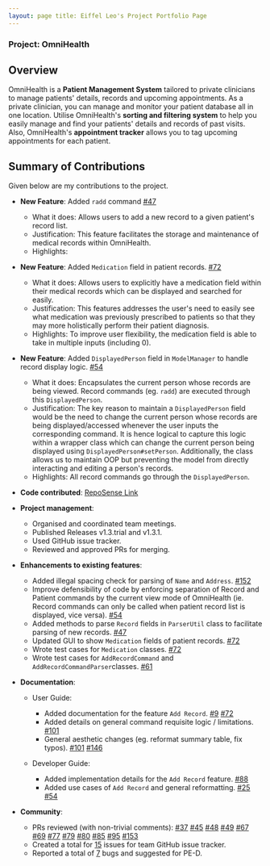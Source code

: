 ```yaml
---
layout: page title: Eiffel Leo's Project Portfolio Page
---
```


### Project: OmniHealth

## Overview

OmniHealth is a **Patient Management System** tailored to private clinicians to manage patients' details, records and upcoming appointments.
As a private clinician, you can manage and monitor your patient database all in one location.
Utilise OmniHealth's **sorting and filtering system** to help you easily manage and find your patients' details and records of past visits.
Also, OmniHealth's **appointment tracker** allows you to tag upcoming appointments for each patient.

## Summary of Contributions

Given below are my contributions to the project.

* **New Feature**: Added `radd` command [#47](https://github.com/AY2223S1-CS2103T-T14-3/tp/pull/47)
    * What it does: Allows users to add a new record to a given patient's record list.
    * Justification: This feature facilitates the storage and maintenance of medical records within OmniHealth.
    * Highlights:

* **New Feature**: Added `Medication` field in patient records.
  [#72](https://github.com/AY2223S1-CS2103T-T14-3/tp/pull/72)
    * What it does: Allows users to explicitly have a medication field within their medical records which can be
      displayed and searched for easily.
    * Justification: This features addresses the user's need to easily see what medication was previously prescribed to
      patients so that they may more holistically perform their patient diagnosis.
    * Highlights: To improve user flexibility, the medication field is able to take in multiple inputs (including 0).

* **New Feature**: Added `DisplayedPerson` field in `ModelManager` to handle record display logic.
  [#54](https://github.com/AY2223S1-CS2103T-T14-3/tp/pull/54)
    * What it does: Encapsulates the current person whose records are being viewed. Record commands (eg. `radd`) are
      executed through this `DisplayedPerson`.
    * Justification: The key reason to maintain a `DisplayedPerson` field would be the need to change the current person
      whose records are being displayed/accessed whenever the user inputs the corresponding command. It is hence logical
      to capture this logic within a wrapper class which can change the current person being displayed using
      `DisplayedPerson#setPerson`. Additionally, the class allows us to maintain OOP but preventing the model from
      directly interacting and editing a person's records.
    * Highlights: All record commands go through the `DisplayedPerson`.

* **Code contributed**: [RepoSense Link](https://nus-cs2103-ay2223s1.github.io/tp-dashboard/?search=EiffelLKF)

* **Project management**:
    * Organised and coordinated team meetings.
    * Published Releases v1.3.trial and v1.3.1.
    * Used GitHub issue tracker.
    * Reviewed and approved PRs for merging.

* **Enhancements to existing features**:
    * Added illegal spacing check for parsing of `Name` and `Address`.
      [#152](https://github.com/AY2223S1-CS2103T-T14-3/tp/pull/152)
    * Improve defensibility of code by enforcing separation of Record and Patient commands by the current view mode of
      OmniHealth (ie. Record commands can only be called when patient record list is displayed, vice versa).
      [#54](https://github.com/AY2223S1-CS2103T-T14-3/tp/pull/54)
    * Added methods to parse `Record` fields in `ParserUtil` class to facilitate parsing of new records.
      [#47](https://github.com/AY2223S1-CS2103T-T14-3/tp/pull/47)
    * Updated GUI to show `Medication` fields of patient records.
      [#72](https://github.com/AY2223S1-CS2103T-T14-3/tp/pull/72)
    * Wrote test cases for `Medication` classes.
      [#72](https://github.com/AY2223S1-CS2103T-T14-3/tp/pull/72)
    * Wrote test cases for `AddRecordCommand` and `AddRecordCommandParser`classes.
      [#61](https://github.com/AY2223S1-CS2103T-T14-3/tp/pull/61)

* **Documentation**:
    * User Guide:
        * Added documentation for the feature `Add Record`.
          [#9](https://github.com/AY2223S1-CS2103T-T14-3/tp/pull/9)
          [#72](https://github.com/AY2223S1-CS2103T-T14-3/tp/pull/72)
        * Added details on general command requisite logic / limitations.
          [#101](https://github.com/AY2223S1-CS2103T-T14-3/tp/pull/101)
        * General aesthetic changes (eg. reformat summary table, fix typos).
          [#101](https://github.com/AY2223S1-CS2103T-T14-3/tp/pull/101)
          [#146](https://github.com/AY2223S1-CS2103T-T14-3/tp/pull/146)

    * Developer Guide:
        * Added implementation details for the `Add Record` feature.
          [#88](https://github.com/AY2223S1-CS2103T-T14-3/tp/pull/88)
        * Added use cases of `Add Record` and general reformatting.
          [#25](https://github.com/AY2223S1-CS2103T-T14-3/tp/pull/25)
          [#54](https://github.com/AY2223S1-CS2103T-T14-3/tp/pull/54)

* **Community**:
    * PRs reviewed (with non-trivial comments):
      [#37](https://github.com/AY2223S1-CS2103T-T14-3/tp/pull/37)
      [#45](https://github.com/AY2223S1-CS2103T-T14-3/tp/pull/45)
      [#48](https://github.com/AY2223S1-CS2103T-T14-3/tp/pull/48)
      [#49](https://github.com/AY2223S1-CS2103T-T14-3/tp/pull/49)
      [#67](https://github.com/AY2223S1-CS2103T-T14-3/tp/pull/67)
      [#69](https://github.com/AY2223S1-CS2103T-T14-3/tp/pull/69)
      [#77](https://github.com/AY2223S1-CS2103T-T14-3/tp/pull/77)
      [#79](https://github.com/AY2223S1-CS2103T-T14-3/tp/pull/79)
      [#80](https://github.com/AY2223S1-CS2103T-T14-3/tp/pull/80)
      [#85](https://github.com/AY2223S1-CS2103T-T14-3/tp/pull/85)
      [#95](https://github.com/AY2223S1-CS2103T-T14-3/tp/pull/95)
      [#153](https://github.com/AY2223S1-CS2103T-T14-3/tp/pull/153)
    * Created a total for [15](https://github.com/AY2223S1-CS2103T-T14-3/tp/issues?q=is%3Aissue+author%3AEiffelLKF)
      issues for team GitHub issue tracker.
    * Reported a total of [7](https://github.com/EiffelLKF/ped/issues) bugs and suggested for PE-D.

